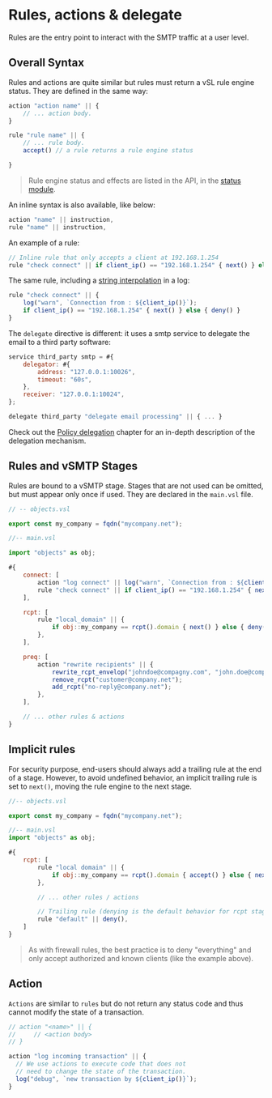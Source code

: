 # Rules, actions & delegate

Rules are the entry point to interact with the SMTP traffic at a user level.

## Overall Syntax

Rules and actions are quite similar but rules must return a vSL rule engine status. They are defined in the same way:

```js
action "action name" || {
    // ... action body.
}
```

```js
rule "rule name" || {
    // ... rule body.
    accept() // a rule returns a rule engine status

}
```

> Rule engine status and effects are listed in the API, in the [status module](api/Status.md).

An inline syntax is also available, like below:

```js
action "name" || instruction,
rule "name" || instruction,
```

An example of a rule:

```js
// Inline rule that only accepts a client at 192.168.1.254
rule "check connect" || if client_ip() == "192.168.1.254" { next() } else { deny() }
```

The same rule, including a [string interpolation](https://rhai.rs/book/language/strings-chars.html#string-interpolation) in a log:

```js
rule "check connect" || {
    log("warn", `Connection from : ${client_ip()}`);
    if client_ip() == "192.168.1.254" { next() } else { deny() }
}
```

The `delegate` directive is different: it uses a smtp service to delegate the email to a third party software:

```js
service third_party smtp = #{
    delegator: #{
        address: "127.0.0.1:10026",
        timeout: "60s",
    },
    receiver: "127.0.0.1:10024",
};

delegate third_party "delegate email processing" || { ... }
```

Check out the [Policy delegation](../../start/configuration/delegation.md) chapter for an in-depth description of the delegation mechanism.

## Rules and vSMTP Stages

Rules are bound to a vSMTP stage. Stages that are not used can be omitted, but must appear only once if used. They are declared in the `main.vsl` file.

```js
// -- objects.vsl

export const my_company = fqdn("mycompany.net");

//-- main.vsl

import "objects" as obj;

#{
    connect: [
        action "log connect" || log("warn", `Connection from : ${client_ip()}`),
        rule "check connect" || if client_ip() == "192.168.1.254" { next() } else { deny() },
    ],

    rcpt: [
        rule "local_domain" || {
            if obj::my_company == rcpt().domain { next() } else { deny() }
        },
    ],

    preq: [
        action "rewrite recipients" || {
            rewrite_rcpt_envelop("johndoe@compagny.com", "john.doe@company.net");
            remove_rcpt("customer@company.net");
            add_rcpt("no-reply@company.net");
        },
    ],

    // ... other rules & actions
}
```

## Implicit rules

For security purpose, end-users should always add a trailing rule at the end of a stage. However, to avoid undefined behavior, an implicit trailing rule is set to `next()`, moving the rule engine to the next stage.

```js
//-- objects.vsl

export const my_company = fqdn("mycompany.net");

//-- main.vsl
import "objects" as obj;

#{
    rcpt: [
        rule "local domain" || {
            if obj::my_company == rcpt().domain { accept() } else { next() }
        },

        // ... other rules / actions

        // Trailing rule (denying is the default behavior for rcpt stage)
        rule "default" || deny(),
    ]
}
```

> As with firewall rules, the best practice is to deny "everything" and only accept authorized and known clients (like the example above).

## Action

`Actions` are similar to `rules` but do not return any status code and thus cannot modify the state of a transaction.

```js
// action "<name>" || {
//     // <action body>
// }

action "log incoming transaction" || {
  // We use actions to execute code that does not
  // need to change the state of the transaction.
  log("debug", `new transaction by ${client_ip()}`);
}
```
